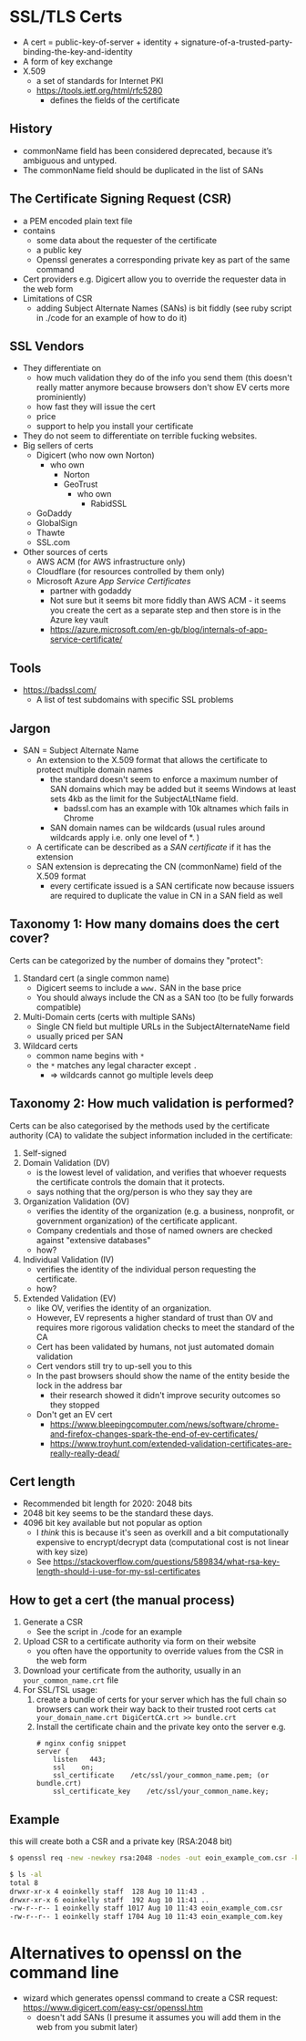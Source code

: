 # SSL/TLS Certs

- A cert = public-key-of-server + identity +
  signature-of-a-trusted-party-binding-the-key-and-identity
- A form of key exchange
- X.509
    - a set of standards for Internet PKI
    - https://tools.ietf.org/html/rfc5280
        - defines the fields of the certificate

## History

- commonName field has been considered deprecated, because it’s ambiguous and
  untyped.
- The commonName field should be duplicated in the list of SANs

## The Certificate Signing Request (CSR)

- a PEM encoded plain text file
- contains
    - some data about the requester of the certificate
    - a public key
    - Openssl generates a corresponding private key as part of the same command
- Cert providers e.g. Digicert allow you to override the requester data in the
  web form
- Limitations of CSR
    - adding Subject Alternate Names (SANs) is bit fiddly (see ruby script in
      ./code for an example of how to do it)

## SSL Vendors

- They differentiate on
    - how much validation they do of the info you send them (this doesn't really
      matter anymore because browsers don't show EV certs more prominiently)
    - how fast they will issue the cert
    - price
    - support to help you install your certificate
- They do not seem to differentiate on terrible fucking websites.
- Big sellers of certs
    - Digicert (who now own Norton)
        - who own
            - Norton
            - GeoTrust
                - who own
                    - RabidSSL
    - GoDaddy
    - GlobalSign
    - Thawte
    - SSL.com
- Other sources of certs
    - AWS ACM (for AWS infrastructure only)
    - Cloudflare (for resources controlled by them only)
    - Microsoft Azure _App Service Certificates_
        - partner with godaddy
        - Not sure but it seems bit more fiddly than AWS ACM - it seems you
          create the cert as a separate step and then store is in the Azure key
          vault
        - https://azure.microsoft.com/en-gb/blog/internals-of-app-service-certificate/

## Tools

- https://badssl.com/
    - A list of test subdomains with specific SSL problems

## Jargon

- SAN = Subject Alternate Name
    - An extension to the X.509 format that allows the certificate to protect
      multiple domain names
        - the standard doesn't seem to enforce a maximum number of SAN domains
          which may be added but it seems Windows at least sets 4kb as the limit
          for the SubjectALtName field.
            - badssl.com has an example with 10k altnames which fails in Chrome
        - SAN domain names can be wildcards (usual rules around wildcards apply
          i.e. only one level of \*. )
    - A certificate can be described as a _SAN certificate_ if it has the
      extension
    - SAN extension is deprecating the CN (commonName) field of the X.509 format
        - every certificate issued is a SAN certificate now because issuers are
          required to duplicate the value in CN in a SAN field as well

## Taxonomy 1: How many domains does the cert cover?

Certs can be categorized by the number of domains they "protect":

1. Standard cert (a single common name)
    - Digicert seems to include a `www.` SAN in the base price
    - You should always include the CN as a SAN too (to be fully forwards
      compatible)
2. Multi-Domain certs (certs with multiple SANs)
    - Single CN field but multiple URLs in the SubjectAlternateName field
    - usually priced per SAN
3. Wildcard certs
    - common name begins with `*`
    - the `*` matches any legal character except `.`
        - => wildcards cannot go multiple levels deep

## Taxonomy 2: How much validation is performed?

Certs can be also categorised by the methods used by the certificate authority
(CA) to validate the subject information included in the certificate:

1. Self-signed
1. Domain Validation (DV)
    - is the lowest level of validation, and verifies that whoever requests the
      certificate controls the domain that it protects.
    - says nothing that the org/person is who they say they are
1. Organization Validation (OV)
    - verifies the identity of the organization (e.g. a business, nonprofit, or
      government organization) of the certificate applicant.
    - Company credentials and those of named owners are checked against
      "extensive databases"
    - how?
1. Individual Validation (IV)
    - verifies the identity of the individual person requesting the certificate.
    - how?
1. Extended Validation (EV)
    - like OV, verifies the identity of an organization.
    - However, EV represents a higher standard of trust than OV and requires
      more rigorous validation checks to meet the standard of the CA
    - Cert has been validated by humans, not just automated domain validation
    - Cert vendors still try to up-sell you to this
    - In the past browsers should show the name of the entity beside the lock in
      the address bar
        - their research showed it didn't improve security outcomes so they
          stopped
    - Don't get an EV cert
        - https://www.bleepingcomputer.com/news/software/chrome-and-firefox-changes-spark-the-end-of-ev-certificates/
        - https://www.troyhunt.com/extended-validation-certificates-are-really-really-dead/

## Cert length

- Recommended bit length for 2020: 2048 bits
- 2048 bit key seems to be the standard these days.
- 4096 bit key available but not popular as option
    - I _think_ this is because it's seen as overkill and a bit computationally
      expensive to encrypt/decrypt data (computational cost is not linear with
      key size)
    - See
      https://stackoverflow.com/questions/589834/what-rsa-key-length-should-i-use-for-my-ssl-certificates

## How to get a cert (the manual process)

1. Generate a CSR
    - See the script in ./code for an example
1. Upload CSR to a certificate authority via form on their website
    - you often have the opportunity to override values from the CSR in the web
      form
1. Download your certificate from the authority, usually in an
   `your_common_name.crt` file
1. For SSL/TSL usage:
    1. create a bundle of certs for your server which has the full chain so
       browsers can work their way back to their trusted root certs
       `cat your_domain_name.crt DigiCertCA.crt >> bundle.crt`
    1. Install the certificate chain and the private key onto the server e.g.
        ```Nginx
        # nginx config snippet
        server {
            listen   443;
            ssl    on;
            ssl_certificate    /etc/ssl/your_common_name.pem; (or bundle.crt)
            ssl_certificate_key    /etc/ssl/your_common_name.key;
        ```

## Example

this will create both a CSR and a private key (RSA:2048 bit)

```bash
$ openssl req -new -newkey rsa:2048 -nodes -out eoin_example_com.csr -keyout eoin_example_com.key -subj "/C=NZ/ST=Wellington/L=Wellington/O=My Org/OU=Dev/CN=eoin.example.com"

$ ls -al
total 8
drwxr-xr-x 4 eoinkelly staff  128 Aug 10 11:43 .
drwxr-xr-x 6 eoinkelly staff  192 Aug 10 11:41 ..
-rw-r--r-- 1 eoinkelly staff 1017 Aug 10 11:43 eoin_example_com.csr
-rw-r--r-- 1 eoinkelly staff 1704 Aug 10 11:43 eoin_example_com.key
```

# Alternatives to openssl on the command line

- wizard which generates openssl command to create a CSR request:
  https://www.digicert.com/easy-csr/openssl.htm
    - doesn't add SANs (I presume it assumes you will add them in the web from
      you submit later)

